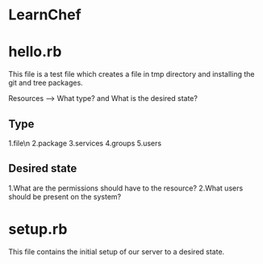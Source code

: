# LearnChef

# hello.rb 
This file is a test file which creates a file in tmp directory and installing the git and tree packages.


Resources --> What type? and What is the desired state?

## Type
1.file\n
2.package
3.services
4.groups
5.users

## Desired state
1.What are the permissions should have to the resource?
2.What users should be present on the system?

# setup.rb
This file contains the initial setup of our server to a desired state.

